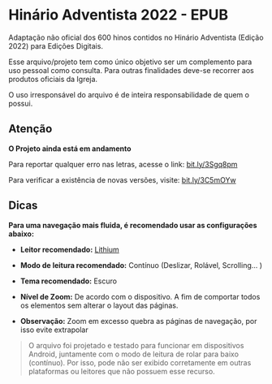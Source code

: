 # Hinário Adventista 2022 - EPUB

Adaptação não oficial dos 600 hinos contidos no Hinário Adventista (Edição 2022) para Edições Digitais.

Esse arquivo/projeto tem como único objetivo ser um complemento para uso pessoal como consulta.
Para outras finalidades deve-se recorrer aos produtos oficiais da Igreja.

O uso irresponsável do arquivo é de inteira responsabilidade de quem o possui.


## Atenção
**O Projeto ainda está em andamento**

Para reportar qualquer erro nas letras, acesse o link: [bit.ly/3Sgq8pm](https://bit.ly/3Sgq8pm)

Para verificar a existência de novas versões, visite: [bit.ly/3C5mOYw](https://bit.ly/3C5mOYw)

## Dicas

**Para uma navegação mais fluida, é recomendado usar as configurações abaixo:**

- **Leitor recomendado:** [Lithium](https://play.google.com/store/apps/details?id=com.faultexception.reader)

- **Modo de leitura recomendado:** Contínuo (Deslizar, Rolável, Scrolling... )

- **Tema recomendado:** Escuro

- **Nível de Zoom:** De acordo com o dispositivo. A fim de comportar todos os elementos sem alterar o layout das páginas.

- **Observação:** Zoom em excesso quebra as páginas de navegação, por isso evite extrapolar 

>O arquivo foi projetado e testado para funcionar em dispositivos Android, juntamente com o modo de leitura de rolar para baixo (contínuo). Por isso, pode não ser exibido corretamente em outras plataformas ou leitores que não possuem esse recurso.
